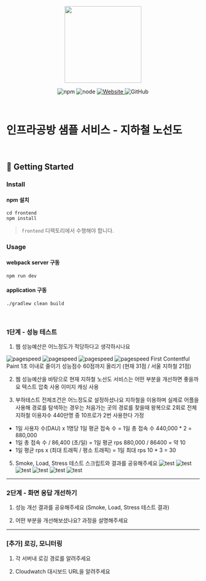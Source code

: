 <p align="center">
    <img width="200px;" src="https://raw.githubusercontent.com/woowacourse/atdd-subway-admin-frontend/master/images/main_logo.png"/>
</p>
<p align="center">
  <img alt="npm" src="https://img.shields.io/badge/npm-%3E%3D%205.5.0-blue">
  <img alt="node" src="https://img.shields.io/badge/node-%3E%3D%209.3.0-blue">
  <a href="https://edu.nextstep.camp/c/R89PYi5H" alt="nextstep atdd">
    <img alt="Website" src="https://img.shields.io/website?url=https%3A%2F%2Fedu.nextstep.camp%2Fc%2FR89PYi5H">
  </a>
  <img alt="GitHub" src="https://img.shields.io/github/license/next-step/atdd-subway-service">
</p>

<br>

# 인프라공방 샘플 서비스 - 지하철 노선도

<br>

## 🚀 Getting Started

### Install
#### npm 설치
```
cd frontend
npm install
```
> `frontend` 디렉토리에서 수행해야 합니다.

### Usage
#### webpack server 구동
```
npm run dev
```
#### application 구동
```
./gradlew clean build
```
<br>


### 1단계 - 성능 테스트
1. 웹 성능예산은 어느정도가 적당하다고 생각하시나요

![pagespeed](/images/before/page-speed.png)
![pagespeed](/images/before/page-speed-seoul.png)
![pagespeed](/images/before/webpage-test.png)
![pagespeed](/images/before/webpage-test-seoul.png)
First Contentful Paint 1초 이내로 줄이기
성능점수 60점까지 올리기 (현재 31점 / 서울 지하철 21점)

2. 웹 성능예산을 바탕으로 현재 지하철 노선도 서비스는 어떤 부분을 개선하면 좋을까요
텍스트 압축 사용
이미지 캐싱 사용

3. 부하테스트 전제조건은 어느정도로 설정하셨나요
지하철을 이용하며 실제로 어플을 사용해 경로를 탐색하는 경우는 처음가는 곳의 경로를 찾을때 왕복으로 2회로 
전체 지하철 이용자수 440만명 중 10프로가 2번 사용한다 가정
- 1일 사용자 수(DAU) x 1명당 1일 평균 접속 수 = 1일 총 접속 수
440,000 * 2 = 880,000
- 1일 총 접속 수 / 86,400 (초/일) = 1일 평균 rps
880,000 / 86400 = 약 10
- 1일 평균 rps x (최대 트래픽 / 평소 트래픽) = 1일 최대 rps
10 * 3 = 30

5. Smoke, Load, Stress 테스트 스크립트와 결과를 공유해주세요
![test](/images/before/smoke.png)
![test](/images/before/smoke-grafana.png)
![test](/images/before/load.png)
![test](/images/before/load-grafana.png)
![test](/images/before/stress.png)
![test](/images/before/stress-grafana.png)

---

### 2단계 - 화면 응답 개선하기
1. 성능 개선 결과를 공유해주세요 (Smoke, Load, Stress 테스트 결과)

2. 어떤 부분을 개선해보셨나요? 과정을 설명해주세요

---

### [추가] 로깅, 모니터링
1. 각 서버내 로깅 경로를 알려주세요

2. Cloudwatch 대시보드 URL을 알려주세요
